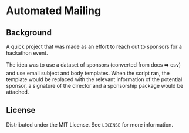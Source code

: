 # Automated Mailing

## Background

A quick project that was made as an effort to reach out to sponsors for a hackathon event.

The idea was to use a dataset of sponsors (converted from docs ➡️ csv) and use email subject and body templates. When the script ran, the template would be replaced with the relevant information of the potential sponsor, a signature of the director and a sponsorship package would be attached.

## License

Distributed under the MIT License. See `LICENSE` for more information.
